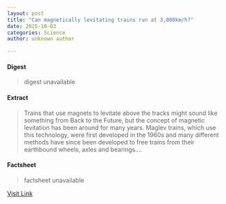 ```yaml
---
layout: post
title: "Can magnetically levitating trains run at 3,000km/h?"
date: 2015-10-03
categories: Science
author: unknown author

---
```



#### Digest
>digest unavailable

#### Extract
>Trains that use magnets to levitate above the tracks might sound like something from Back to the Future, but the concept of magnetic levitation has been around for many years. Maglev trains, which use this technology, were first developed in the 1960s and many different methods have since been developed to free trains from their earthbound wheels, axles and bearings....

#### Factsheet
>factsheet unavailable

[Visit Link](http://phys.org/news324202716.html)


